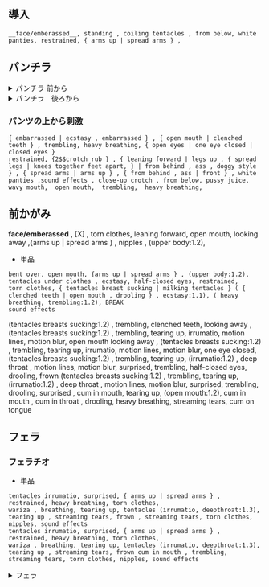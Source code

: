 


## 導入
```
__face/emberassed__, standing , coiling tentacles , from below, white panties, restrained, { arms up | spread arms } , 
```

## パンチラ

<!-- ```
__face/emberassed__, from below, restrained, { arms up | spread arms } , knees together feet apart, 
from below , from below, restrained, { arms up | spread arms } , m legs , from below , pussy juice, nose blush
tearing up , open mouth , heavy breathing, emberrassed , cleanched teeth , coiling tentacles , from below, restrained, { arms up | spread arms } , legs up , from ,below , pussy juice, nose blush, (crotch rub:1.2) 
from below, white panties, restrained, { arms up | spread arms } , legs up , from below , pussy juice, nose blush, crotch rub , female ejaculation, open mouth , heavy breathing, emberrassed , (ecstasy , trembling:1.3)
``` -->


<details><summary>パンチラ 前から</summary>

<!-- ```
from below , knees together feet apart, legs wrap tearing up,
surprised , sobbing , tearing up , from below , legs wrap arms up , restrained , streaming tears, spread legs , clenched teeth, 
sobbing , tearing up , from below , legs wrap arms up , restrained , tearing up, streaming tears, clenched teeth, frown , spread legs , legs up
from below , close-up crotch , legs wrap arms up , restrained , tearing up, spread legs , legs up , pussy juice , crotch rub , motion lines, motion blur, ( trembling, ecstasy:1.3), heavy breathing, (trembling:1.2), heavy breathing, drooling , 
from below , close-up crotch , legs wrap arms up , restrained , tearing up, spread legs , legs up , pussy juice , tentacle rub crotch , motion lines, motion blur, ( trembling, ecstasy:1.3), heavy breathing, open mouth , (trembling:1.2),half-clossed eyes ,sound effects
from below , close-up crotch , tearing up, covering crotch , pussy juice, embarrassed, nose blush, pussy juice , drooling , heavy breathing, looking away, frown
``` -->

__face/emberassed__ , [X] , white panties, torn clothes, 

```
from below , knees together feet apart, legs wrap tearing up,
surprised , sobbing , tearing up , from below , legs wrap arms up , restrained , streaming tears,  restrained, clenched teeth,  knees together feet apart, 
sobbing , tearing up , from below , legs wrap arms up , restrained , tearing up, streaming tears, clenched teeth, frown , spread legs , legs up
from below , close-up crotch , restrained , tearing up, full nelson , clenched teeth, pussy juice , tentacle rub crotch , motion lines, motion blur, ( trembling, ecstasy:1.3), heavy breathing,  (trembling:1.2),half-clossed eyes ,sound effects
```

full nelson , restrained, 


</details>

<details><summary>パンチラ　後ろから</summary>
all fours, doggystyle, tentacles restrained, looking at viewer, (from behind , ass:1.2) , restrained, 
all fours, doggystyle, tentacles restrained, looking at viewer, (from behind , ass:1.2) , restrained, spread pussy, pussy juice, heavy breathing, drooling, half-clossed eyes , sound effects
</details>

<!-- __face/emberassed__ , [X] , white panties, torn clothes, 

<details><summary>パンチラ 後ろから</summary>
restrained, (from behind , ass:1.2) , from below, looking at viewer , arms up , restrained, pussy juice, 
restrained, (from behind , ass:1.2) , from below, looking at viewer , arms up , restrained, pussy juice, sspread pussy , panties aside 
</details> -->

### パンツの上から刺激
```
{ embarrassed | ecstasy , embarrassed } , { open mouth | clenched teeth } , trembling, heavy breathing, { open eyes | one eye closed | closed eyes } 
restrained, {2$$crotch rub } , { leaning forward | legs up , { spread legs | knees together feet apart, } | from behind , ass , doggy style } , { spread arms | arms up } , { from behind , ass | front } , white panties ,sound effects , close-up crotch , from below, pussy juice,  wavy mouth,  open mouth,  trembling,  heavy breathing, 
```

## 前かがみ

__face/emberassed__ , [X] , torn clothes, leaning forward, open mouth, looking away ,{arms up | spread arms } , nipples , (upper body:1.2), 


- 単品
```
bent over, open mouth, {arms up | spread arms } , (upper body:1.2), tentacles under clothes , ecstasy, half-closed eyes, restrained, 
torn clothes, { tentacles breast sucking | milking tentacles } ( { clenched teeth | open mouth , drooling } , ecstasy:1.1), ( heavy breathing, trembling:1.2), BREAK
sound effects
```

<!-- 

restrained, 
(tentacles breasts sucking:1.2) , trembling, clenched teeth, doggystyle, 
looking away , (tentacles breasts sucking:1.2) , trembling, tearing up, irrumatio, motion lines, motion blur, 
(tentacles breasts sucking:1.2) , trembling, tearing up, irrumatio, motion lines, motion blur, surprised, trembling, half-closed eyes, drooling, from below 
(tentacles breasts sucking:1.2) , trembling, tearing up, irrumatio, motion lines, motion blur, surprised, trembling, half-closed eyes, drooling, frown , cum in mouth 
{arms up | spread arms } , restrained, (tentacles breasts sucking:1.2) , trembling, streaming tears , (surprised:1.2), irrumatio, motion lines, motion blur, surprised, trembling, drooling, frown , cum in mouth 
tearing up, open mouth, cum in mouth , cum in throat , drooling, heavy breathing, streaming tears, from above , front -->



(tentacles breasts sucking:1.2) , trembling, clenched teeth, 
looking away , (tentacles breasts sucking:1.2) , trembling, tearing up, irrumatio, motion lines, motion blur, open mouth
looking away , (tentacles breasts sucking:1.2) , trembling, tearing up, irrumatio, motion lines, motion blur, one eye closed, 
(tentacles breasts sucking:1.2) , trembling, tearing up, (irrumatio:1.2) , deep throat , motion lines, motion blur, surprised, trembling, half-closed eyes, drooling, frown 
(tentacles breasts sucking:1.2) , trembling, tearing up, (irrumatio:1.2) , deep throat , motion lines, motion blur, surprised, trembling, drooling, surprised , cum in mouth, 
tearing up, (open mouth:1.2), cum in mouth , cum in throat , drooling, heavy breathing, streaming tears, cum on tongue


## フェラ


### フェラチオ


- 単品

```
tentacles irrumatio, surprised, { arms up | spread arms } , restrained, heavy breathing, torn clothes, 
wariza , breathing, tearing up, tentacles (irrumatio, deepthroat:1.3), tearing up , streaming tears, frown , streaming tears, torn clothes, nipples, sound effects
tentacles irrumatio, surprised, { arms up | spread arms } , restrained, heavy breathing, torn clothes, 
wariza , breathing, tearing up, tentacles (irrumatio, deepthroat:1.3), tearing up , streaming tears, frown cum in mouth , trembling, streaming tears, torn clothes, nipples, sound effects

```

<details><summary>フェラ</summary>
 [X] , close-up face , looking at viewer,  torn clothes,  nipples, 

```
heavy breathing, arms up , restrained, clenched teeth, trembling, heavy breathing, tearing up, 
upper body , heavy breathing, arms up , restrained, trembling, heavy breathing, tearing up, irrumatio, deepthroat, (surprised:1.2), tearing up , streaming tears, frown , from side ,sound effect , 
looking away , upper body , heavy breathing, arms up , restrained, trembling, heavy breathing, tearing up, irrumatio, deepthroat, tearing up ,front , motion lines , motion blur , from side ,sound effect , 
upper body , heavy breathing, arms up , tentacles restrained, tearing up, tentacle irrumatio, deepthroat, (surprised:1.3) trembling, (, cum in mouth , (trembling:1.3), streaming tears, frown , irrumatio , close-up face , cowboy shot ,sound effect , 
cum in mouth , open mouth, heavy breathing, spread arms , trembling, cum in mouth , restrained , (trembling:1.3), half-closed eyes , drooling , heavy breathing , upper body , from above , facial, bukkake , cum on breasts , close-up face ,sound effect , 
```　
</details>

- 校内写生
```

- ランダム
```
{ upper body | close-up face | face } , { surprised | embarrassed | ecstasy , embarrassed | frown , tearing up } , trembling, heavy breathing, { open eyes | one eye closed } , nipples, 
irrumatio, deepthroat, motion lines, drooling , { spread arms | arms up } , restrained, cum in mouth , facial , bukkake , sound effects, { breast sucking | sweat | nipple tweak } , trembling, 
```
```


### クパァ→挿入

torn clothes, nipples, [X] , from below, facial , from below , facial , bukkake, 
- 前から
```
covering crotch , from below, clenched teeth, pussy juice, frown ,   knees together feet apart, 
spread arms , restrained, close-up crotch,  open mouth, surprised, nose blush, spread pussy , m legs , close-up pussy , pussy juice ,  streaming tears , surprised
arms up , restrained, close-up crotch , open mouth, streaming tears, pussy juice, imminent penetration , pussy , legs up , 
spread arms , restrained,  open mouth, tearing up , ecstasy , heavy breathing ,  pussy juice, deep penetration, cross-section , motion lines,  legs up , spread legs ,sound effect , close-up pussy , closed-eyes , clenched teeth, 
 ```
- 後ろから
```
streaming tears, open mouth, embarrassed, from behind , ass , imminent penetration, covering crotch, 
streaming tears, open mouth, embarrassed, from behind , ass , imminent penetration, bent over, (large insertion:1.1) , from below, restrained, sound effects
```

- 見せつけ
```
{ cowboy shot | upper body | (face only:1.2) } , { surprised | embarrassed | ecstasy , embarrassed } , trembling, heavy breathing, { open eyes | one eye closed } 
 { wariza | leaning forward } , { spread arms | arms up } , restrained, cum in mouth , facial , frown , oral invitation, open mouth , cum in throat , tearing up, sobbing , 
```

## 挿入
<!-- 
torn clothes, nipples, restrained, open mouth,
__face/emberassed__, female orgasm, ecstasy, heavy breathing, half-closed eyes , drooling , __tentacle/10_sex_horizon__ -->


<!-- torn clothes, nipples, 
{ 1.2::__face/emberassed__ | half-closed eyes , heavy breathing, open mouth } { 0.5::cross-section | sweat } , { sweat | __tentacle/92_bukkake__ | __tentacle/96_bukkake__ } , { __tentacle/90_base__ | __tentacle/10_sex_horizon__ | __tentacle/11_sex_vertical__ | tentacles sex } , { arms up | spread arms | sweat } , restrained, motion lines, motion blur, from below, close-up pussy, 
 { 0.8::sweat | 1.2::nipples | tentacles breast sucking | tentacles milking tentacles } , { sweat | comic, multiple view, frame , text , speech bubble, focus line, vibrating line, comic expression } , trembling, female orgasm -->

- 標準
<!-- ```
1girl , solo , tentacles sex , { arms up | spread arms | sweat } , restrained, tearing up , pussy juice, large insertion
 {2-3$$tentacles breast sucking | tentacles milking tentacles | nipple tweak | cross-section | clitoris tweak | irrumatio } , 
``` -->

<!-- - 拡張
```
{ 1.2::__face/emberassed__ | half-closed eyes , heavy breathing, open mouth } { 0.5::cross-section | sweat } , heavy breathing, trembling, { __tentacle/90_base__ | __tentacle/10_sex_horizon__ | tentacles sex } , { arms up | spread arms | sweat } , restrained, motion lines, motion blur, from below, close-up pussy, large insertion , { sweat | (multiple views:1.1) } , tearing up , pussy juice, 
 { 0.8::sweat | 1.2::nipples | tentacles breast sucking | tentacles milking tentacles } , 
``` -->


- 拡張
```
torn clothes, nipples, BREAK 
{2-3$$frown | 0.4::clenched teeth | embarrassed |  open mouth |  half-closed eyes | ecstasy }  , heavy breathing,  , { 0.5::cross-section | sweat } , heavy breathing, trembling, BREAK
 { 2::__tentacle/10_sex_horizon__ | tentacles sex } , { arms up | spread arms | sweat } , restrained, motion lines, tearing up , pussy juice,  sound effects , bukkake , facial , 
```


```トロ顔
,(heavy breathing, female orgasm, trembling, ecstasy:1.3), (large insertion:1.2)
```

## メス堕ち

[X] , from below , close-up pussy , restrained, ,  bukkake,  cum on body ,  sound effects, 
 
- 連続
<!-- ```
spread arms , restrained, large insertion , from below, close- up pussy , motion lines, half-closed eyes, ecstasy, lying , BREAK sound effects ,bukkake, facial , legs up , restrained , frown , cleanched teeth BREAK
spread arms , restrained, large insertion , cross-section , from below, close- up pussy , motion lines,  lying , BREAK sound effects ,bukkake, facial , legs up , restrained , BREAK cum in pussy , trembling , ecstasy ,  cum in uterus ,  surprised , streaming tears ,  arched back ,  frown ,  large insertion , shouting , open mouth 
spread arms , from below, close- up pussy , motion lines, half-closed eyes, ecstasy, lying , BREAK sound effects ,bukkake, facial , legs up BREAK cum in pussy, pink eyes , heart-shaped pupils, female ejaculation, drooling, open mouth, from below,  large insertion , 
spread arms , motion lines, half-closed eyes, ecstasy, lying , BREAK sound effects ,bukkake, facial , legs up BREAK cum in pussy, pink eyes , heart-shaped pupils, female ejaculation, drooling, open mouth,  trembling , cum explosion 

``` -->
```
full nelson,  pussy , pussy juice,  tentacles sex , large insertion ,  from below, pussy ,  arms up , half-closed eyes,  clenched teeth, 
full nelson,  pussy , pussy juice,  tentacles sex , large insertion ,  from below, pussy ,  arms up , x-ray , open mouth , drooling , empty eyes , half-closed eyes , ecstasy, (trembling:1.3) , spread legs , legs up , 
full nelson,  pussy , pussy juice,  tentacles sex , large insertion ,  from below, pussy ,  arms up , x-ray , cum in pussy , arched back , pink eyes , pink eyes , heart-shaped pupils,  open mouth , speech bubble,  female orgasm ,female ejaculation,  spread legs , legs up , 

```


<!-- - 通常
```
heart-shaped pupils, pink eyes, { 1.2::__face/mesu__ | half-closed eyes , heavy breathing, open mouth } { 0.5::cross-section | sweat } , heavy breathing, trembling, { __tentacle/21_female_advantage__ | tentacles sex } , motion lines, motion blur, close-up pussy, (large insertion:1.1) , { sweat | (multiple views:1.1) } , pussy juice, cum in pussy , 
 { 2-3$$0.8::sweat | 1.2::nipples | tentacles breast sucking | tentacles milking tentacles | irrumatio | from below | tweaking own nipple } , multiple views, close-up pussy , drooling,sound effects , bukkake, cum on body, cum on breasts, facial , 
``` -->

- 拡張
```
torn clothes, nipples, 
heart-shaped pupils, pink eyes, { 1.2::__face/mesu__ | half-closed eyes , heavy breathing, open mouth } { 0.5::cross-section | sweat } , heavy breathing, trembling, { __tentacle/21_female_advantage__ | __tentacle/10_sex_horizon__ | tentacles sex } , motion lines, motion blur, from below, close-up pussy, (large insertion:1.1) , { sweat | (multiple views:1.1) } , pussy juice, __tentacle/96_bukkake__ ,
 { 0.8::sweat | 1.2::nipples | tentacles breast sucking | tentacles milking tentacles } , sound effects ,large insertion , bukkake, cum on body, 
```

- 手コキ
```
heart-shaped pupils, pink eyes, fellatio,  handjob,   wariza ,   handjob,  fellatio,   sound effects , bukkake , facial , ecstasy,  half-closed eyes,  
motion lines,  motion blur,  looking at viewer,  from above  , handjob, 
```
- 弓なり
```
heart-shaped pupils, pink eyes, { cowboy shot | from side } , arched back, tentacles sex , 
ahegao,  drooling,  ecstasy,  speech bubble,  sound effects,  cross-section,  cum in pussy
```
- くぱぁ
```
from behind , ass , spread pussy,  looking at viewer,  half-closed eyes,  heavy breathing,  pussy juice,  close-up pussy ,  light smile , open mouth,  drooling, 
heart-shaped pupils, pink eyes,  tentacles sex , spread pussy,  looking at viewer,  half-closed eyes,   from below, spread pussy, pussy juice,  m legs ,  light smile , cervix, cum in pussy , bukkake 
```

## オナニー

```
1girl , half-closed eyes, masturbation, nipple tweak, fingering, female ejaculation, m legs 
1girl , m legs , spread pussy , from below, close-up pussy , female ejaculation, cervix, 
```

## 快楽
heart-shaped pupils, pink eyes, __tentacle/96_bukkake__ , { 1.2::__face/mesu__ | half-closed eyes , heavy breathing, open mouth } { 0.5::cross-section | sweat } , heavy breathing, trembling, { __tentacle/21_female_advantage__ | __tentacle/10_sex_horizon__ | __tentacle/21_female_vertical__ } , motion lines, motion blur, close-up pussy, (large insertion:1.1) , { sweat | (multiple views:1.1) } , pussy juice, { sweat | comic, multiple view, frame , text , speech bubble, focus line, vibrating line, comic expression } , trembling, female orgasm
,

## アヘ顔

- デフォルト
```
tentacles sex , __tentacle/96_bukkake__ , (cum on hair, cum on body, facial:1.1) , { 0.5::cross-section | sweat } , heavy breathing, trembling,motion lines, motion blur, close-up pussy, (large insertion:1.2) , double penetration , { sweat | (multiple views:1.1) } , pussy juice, 
 { 2-3$$0.8::sweat | 1.2::nipples | tentacles breast sucking | tentacles milking tentacles | handjob | gangbang | restrained | from below } ,
```

- 拡張
```
heart-shaped pupils, pink eyes, { 1.2::__face/mesu__ | 2::ahegao, orgasm } , bukkake, 
{ __tentacle/21_female_advantage__ | __tentacle/22_female_horizon__ | __tentacle/21_female_vertical__ } , __tentacle/96_bukkake__ , (cum on hair, cum on body, facial:1.1) , { 0.5::cross-section | sweat } , heavy breathing, trembling,motion lines, motion blur, from below, close-up pussy, (large insertion:1.2) , double penetration , { sweat | (multiple views:1.1) } , pussy juice, 
 { 0.8::sweat | 1.2::nipples | tentacles breast sucking | tentacles milking tentacles } ,
```

## レイプ目

empty eyes, expressionless, streaming tears, open mouth, drooling, orgasm, (ecstasy:1.3), bukkake, 


## オプション系

### 騎乗位

heart-shaped pupils, pink eyes, __tentacle/96_bukkake__ , { 1.2::__face/mesu__ | half-closed eyes , heavy breathing, open mouth } , motion lines, motion blur, close-up pussy, (large insertion:1.1) , cowgirl position, { squatting | straddling | leaning forward } , { sweat | tweaking own nipple | cross-section, } , 

### レイプ

heart-shaped pupils, pink eyes, { 1.2::__face/mesu__ | 2::ahegao, orgasm } , (cum on hair, cum on body, facial:1.1) , { 0.5::cross-section | sweat } , heavy breathing, { missionary, leaning forward , cross-section | wariza | lying , m legs , from below } , tentacles handjob , gangbang, tentacles handjob, {sweat | 0.5::tentacles irrumatio } 
```

```

### ラスト

- くぱぁ
```
empty eyes, expressionless, heart-shaped pupils, pink eyes , streaming tears, open mouth, drooling, orgasm, (ecstasy:1.3), __tentacle/96_bukkake__ , female orgasm , female ejaculation, lying , m legs, female ejaculation, trembling, heavy breathing, from below, spread arms, restrained, (large insertion:1.2) , motion lines, motion blur
empty eyes, heart-shaped pupils, streaming tears, open mouth, drooling, orgasm, (ecstasy:1.3), __tentacle/96_bukkake__ , female orgasm , female ejaculation, 
lying , m legs, female ejaculation, trembling, heavy breathing, from below, spread arms, restrained, (large insertion:1.2) , motion lines, motion blur, cum in pussy, cross-section, 2views
torn clothes, nipples, empty eyes, streaming tears, open mouth, drooling, female orgasm , cum on body , lying , m legs, (trembling:1.3), heavy breathing, from below, spread pussy, cervix, 
```

- 仰向け
```
lying , on back , trembling, heavy breathing, from below, cum drip , after vaginal, cumdrip, cum explosion, 
```

```腹ボテ
lying , m legs, spread pussy, female ejaculation, trembling, heavy breathing, from below, cum drip , after vaginal, after gangbang, cumdrip, cum explosion, (pregnant:1.2), imminent penetration
```

- temp
- [X] , tentacles sex ,  close-up pussy ,  large insertion , { sweat | 0.2::cross-section } 
- [X] , tentacles sex ,  { 0.2::cross-section, cum in pussy | sweat  |close-up pussy }  ,  large insertion ,  pink eyes,  heart-shaped pupils,  drooling,  trembling,   { ecstasy,  heavy breathing,  open mouth,  drooling | 0.5::saliva , ahegao | half-closed eyes, open mouth , drooling } , pussy juice,  female orgasm, heavy breathing,  { 1-2::female ejaculation | sweat | cum in pussy } ,   cum on body,  facial,  cum in mouth , bukkake, 

cowgirl position,  pov , from below,  straddling,  penis,  
spread legs, legs up, from below, pussy , close-up pussy
doggystyle, from behind , ass  , from below, 
top-down bottom-up { from behind , pussy , close-up pussy , }
bent over , close-up breasts , from behind , pussy, close-up pussy 
upside down , restrained  , close-up pussy , from behind , pussy, close-up pussy 
straddling,  from behind , ass , pussy ,  from below, 
sqatting , from behind , ass , pussy , from below, pussy juice ,  
straddling,  from below, pussy
straddling,  from below, pussy
{ m legs | legs up , spread legs }  , reverse upright ,  clitoris,  from below,  
reverse cowgirl position, from behind , ass
squatting ,  from below,
oral , doggystyle,
piledriver \(sex\),   from below, pussy ,   
full nelson , restrained, 


- 上半身

upper body , close-up face , irrumatio , facial , bukkake , cum in mouth { from side | cowboy shot}

- フェラ
  - heart-shaped pupils,  pink eyes ,  half-closed eyes,  heavy breathing,  drooling,  upper body , close-up face ,  irrumatio,  deepthroat,  ,  face only ,  holding tentacles  , ecstasy,  heavy breathing,  trembling,  facial,  bukkake,   { handjob | sweat }  , looking at viewer,  



- test
- [X] , spread arms , restrained,bukkake

clenched teeth,  heavy breathing,  sound effects,  { lying | doggy style , from behind , ass } ,  white panties  , trembling,  heavy breathing,  breast sucking,  (open eyes:1.2)
clenched teeth, half-closed eyes , drooling , heavy breathing,  sound effects,  { lying | doggy style , from behind , ass } ,  white panties  , trembling,  heavy breathing,  breast sucking,  (open eyes:1.2) , crotch rub , heavy breathing , trembling , 

close-up face,  heavy breathing, arms up , restrained, trembling, heavy breathing, tearing up, irrumatio, deepthroat, (surprised:1.2), tearing up , streaming tears, frown , sound effect , frown , 
looking away , upper body , heavy breathing, arms up , restrained, trembling, heavy breathing, tearing up, irrumatio, deepthroat, tearing up ,front , motion lines , motion blur , from side ,sound effect , 
looking away , upper body , heavy breathing, arms up , restrained, trembling, heavy breathing, tearing up, irrumatio, deepthroat, tearing up ,front , motion lines , motion blur , sound effect ,  cum in mouth , tearing up , streaming tears ,(surprised:1.2),
comic ,multiple views, frame ,  heart, trembling, focus line,  trembling,  sound effects,  heavy breathing,  close-up face ,  irrumatio,  cum in mouth , deepthroat,  streaming tears , sobbing , drooling ,  open eyes , looking at viewer , cum in throat , bukkake , 
cum in mouth , open mouth, heavy breathing, spread arms , trembling, cum in mouth , restrained , (trembling:1.3), half-closed eyes , drooling , heavy breathing , upper body , from above , facial, bukkake , cum on breasts , close-up face ,sound effect , tearing up , streaming tears ,

```bak
clenched teeth,  heavy breathing,  sound effects,  { lying | doggy style , from behind , ass } ,  white panties  , trembling,  heavy breathing,  breast sucking,  (open eyes:1.2)
open mouth , tearing up, looking at viewer, heavy breathing, sweat , heavy breathing,  sweat ,  pussy juice , embarrassed, spread pussy , heavy breathing ,   , sound effects, cervix
open mouth , tearing up, looking at viewer, ( female orgasm , trembling , heavy breathing:1.0), sweat , heavy breathing,  sweat ,  pussy juice , embarrassed,   large insertion , pussy juice , ecstasy , (sound effects:1.2),  legs up ,  female orgasm , trembling ,  from below,  { lying | doggy style } , shouting , 
open mouth , tearing up, looking at viewer, ( female orgasm , trembling , heavy breathing:1.2), sweat , heavy breathing,  sweat ,  pussy juice , embarrassed,   large insertion , pussy juice , ecstasy , arched back , (sound effects:1.2),  legs up ,  female orgasm , trembling , ahegao ,  from below,  { lying | doggy style } , shouting , speech bubble
open mouth , tearing up, looking at viewer,( female orgasm , trembling , heavy breathing:1.3),  sweat , heavy breathing,  sweat ,  pussy juice , large insertion , pussy juice , ecstasy , arched back ,  (sound effects:1.5) ,  cum in pussy , cum explosion ,  bukkake , facial , empty eyes , cross-section ,streaming tears, shouting
```


```
tentacle sex , spread arms ,spread legs,legs up ,missionary, oral 
restrained,{ arms up | spread arms } , leaning forward,{2::(breast sucking:1.1),| milking tentacle },trembling,heavy breathing,tentacle on breast , irrumatio
top-down bottom-up, (from behind, ass:1.2) , pussy , restrained,large penetration ,,(uterus:1.2)
{ front | from side }irrumatio, all fours,doggystyle,motion lines,motion blur,uterus, arms up , restrained
front , irrumatio, standing ,motion lines,motion blur,uterus, arms up , restrained
{ arms up | spread arms } , tentacles breast sucking,trembling, heavy breathing,standing , leaning forward,full body,{ sweat |multiple views }
leaning forward,legs wrap tentacles,standing , motion lines, motion blur, uterus, arms behind back, split view , pussy , ass , border,comic, pussy juice, restrained
{ dildo insertion , leaning forward | dildo insertion ,  ass , from behiind | squatting  } , open mouth,  drooling,   { 1-3$$from below |  (uterus:1.2) | sweat  }  , large insertion  ,  { 1-2$$sweat |  (japanese sound effect:1.2) | (japanese speech bubble:1.2) } , clitoris tweak,
spitroast, doggystyle,  oral ,  tentacles sex,
```

- [X] ,  trembling , ecstasy , heavy breathing , sweat , sound effects , half-closed eyes,  open mouth,  motion lines,  motion blur,  
from above , cross-section
from side , doggy style , from behind ass , pussy juice 
bent over,  from behind , ass, pussy , pussy juice 
from side , spitroast , breast sucking, x-ray
leaning forward , cross-section , breast sucking
spread legs,  legs up , pussy , from below,  x-ray
reverse cowgirl position
from behind , ass , from below , pussy , cross-section , pussy juice
squatting,  spread legs, from below, pussy , pussy juice
from below, pussy , cross-section , pussy juice , spread legs , restrained 
reverse cowgirl,  lower body, from below, pussy , cross-section , from behind , ass , 
lower body, from below, pussy ,  spread legs ,   
spread arms , spread legs ,  legs up , pussy , pussy juice

```
tentacles sex , { from above , cross-section | from side , doggy style , from behind ass  | bent over,  from behind , ass |  from side , spitroast , breast sucking, x-ray |  leaning forward , cross-section , breast sucking | spread legs,  legs up , pussy , from below,  x-ray,  | reverse cowgirl position , from behind , ass , from below , pussy , x-ray,  | reverse upright straddle , from below, pussy , cross-section } , trembling , ecstasy , heavy breathing , sweat , sound effects , half-closed eyes,  open mouth,  motion lines,  motion blur
```
